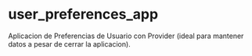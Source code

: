 # user_preferences_app

Aplicacion de Preferencias de Usuario con Provider (ideal para mantener datos a pesar de cerrar la aplicacion).